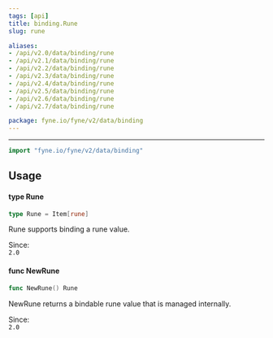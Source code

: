 ```yaml
---
tags: [api]
title: binding.Rune
slug: rune

aliases:
- /api/v2.0/data/binding/rune
- /api/v2.1/data/binding/rune
- /api/v2.2/data/binding/rune
- /api/v2.3/data/binding/rune
- /api/v2.4/data/binding/rune
- /api/v2.5/data/binding/rune
- /api/v2.6/data/binding/rune
- /api/v2.7/data/binding/rune

package: fyne.io/fyne/v2/data/binding
---
```



---
```go
import "fyne.io/fyne/v2/data/binding"
```

## Usage

#### type Rune

```go
type Rune = Item[rune]
```

Rune supports binding a rune value.


<div class="since">Since: <code>
2.0</code></div>

#### func  NewRune

```go
func NewRune() Rune
```
NewRune returns a bindable rune value that is managed internally.


<div class="since">Since: <code>
2.0</code></div>
